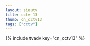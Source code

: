 ```yaml
---
layout: sieutv
title: cctv 13
thumb: cn_cctv13
tags: ["cctv"]
---
```

{% include tvadv key="cn_cctv13" %}